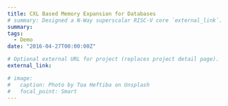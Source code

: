 ```yaml
---
title: CXL Based Memory Expansion for Databases
# summary: Designed a N-Way superscalar RISC-V core `external_link`.
summary:
tags:
  - Demo
date: "2016-04-27T00:00:00Z"

# Optional external URL for project (replaces project detail page).
external_link: 

# image:
#   caption: Photo by Toa Heftiba on Unsplash
#   focal_point: Smart
---
```

